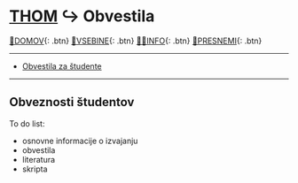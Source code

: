 # [THOM](./index.md) ↪ Obvestila

[🏡DOMOV](./index.md){: .btn}
[📝VSEBINE](./Vsebine/index.md){: .btn}
[👨‍🎓INFO](./info.md){: .btn}
[💾PRESNEMI](./Presnemi/index.md){: .btn}

---

- [Obvestila za študente](./Obvestila/index.md)

---

## Obveznosti študentov

To do list:
- osnovne informacije o izvajanju
- obvestila
- literatura
- skripta

